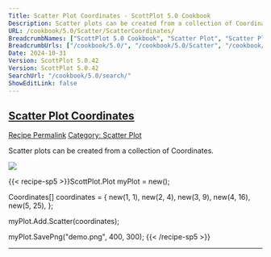 ```yaml
---
Title: Scatter Plot Coordinates - ScottPlot 5.0 Cookbook
Description: Scatter plots can be created from a collection of Coordinates.
URL: /cookbook/5.0/Scatter/ScatterCoordinates/
BreadcrumbNames: ["ScottPlot 5.0 Cookbook", "Scatter Plot", "Scatter Plot Coordinates"]
BreadcrumbUrls: ["/cookbook/5.0/", "/cookbook/5.0/Scatter", "/cookbook/5.0/Scatter/ScatterCoordinates"]
Date: 2024-10-31
Version: ScottPlot 5.0.42
Version: ScottPlot 5.0.42
SearchUrl: "/cookbook/5.0/search/"
ShowEditLink: false
---
```



<h2 style='border-bottom: 0;'><a href='/cookbook/5.0/Scatter/ScatterCoordinates'>Scatter Plot Coordinates</a></h2>

<div class="d-flex mb-2">
<a class="btn btn-sm btn-primary me-1" href="/cookbook/5.0/Scatter/ScatterCoordinates">Recipe Permalink</a>
<a class="btn btn-sm btn-success me-1" href="/cookbook/5.0/Scatter">Category: Scatter Plot</a>
</div>

Scatter plots can be created from a collection of Coordinates.

[![](/cookbook/5.0/images/ScatterCoordinates.png?241031194635)](/cookbook/5.0/images/ScatterCoordinates.png?241031194635)

{{< recipe-sp5 >}}ScottPlot.Plot myPlot = new();

Coordinates[] coordinates =
{
    new(1, 1),
    new(2, 4),
    new(3, 9),
    new(4, 16),
    new(5, 25),
};

myPlot.Add.Scatter(coordinates);

myPlot.SavePng("demo.png", 400, 300);
{{< /recipe-sp5 >}}

<hr class='my-5 invisible'>


